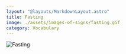 ```yaml
---
layout: "@layouts/MarkdownLayout.astro"
title: Fasting
image: ./assets/images-of-signs/fasting.gif
category: Vocabulary
---
```


![Fasting](@signs/fasting.gif)
